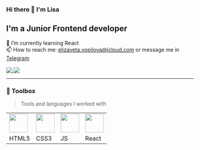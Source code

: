 ### Hi there 👋 I'm Lisa
## I'm a Junior Frontend developer 
🌱 I’m currently learning React <br>
📫 How to reach me: elizaveta.vopilova@icloud.com or message me in [Telegram](https://t.me/babet_ta)

<!-- ![Anurag's GitHub stats](https://github-readme-stats.vercel.app/api?username=babet-ta&theme=buefy&show_icons=true) <br> -->

<!--
**babet-ta/babet-ta** is a ✨ _special_ ✨ repository because its `README.md` (this file) appears on your GitHub profile.

Here are some ideas to get you started:

- 🔭 I’m currently working on ...
- 🌱 I’m currently learning ...
- 👯 I’m looking to collaborate on ...
- 🤔 I’m looking for help with ...
- 💬 Ask me about ...
- 📫 How to reach me: ...
- 😄 Pronouns: ...
- ⚡ Fun fact: ...
-->

<!-- [![Top Langs](https://github-readme-stats.vercel.app/api/top-langs/?username=babet-ta&exclude_repo=Digital-Project&layout=donut-vertical)](https://github.com/anuraghazra/github-readme-stats) -->

<a href="https://github.com/anuraghazra/github-readme-stats">
  <img align="center" src="https://github-readme-stats.vercel.app/api?username=babet-ta&theme=buefy&show_icons=true&hide=issues" />
</a>
<a href="https://github.com/anuraghazra/convoychat">
  <img align="center" src="https://github-readme-stats.vercel.app/api/top-langs/?username=babet-ta&exclude_repo=Digital-Project&layout=donut" />
</a>


---

### 🧰 Toolbox
> Tools and languages I worked with

<table>
<tbody>
  <tr>
    <td>
      <img src="https://cdn.jsdelivr.net/gh/devicons/devicon/icons/html5/html5-plain.svg" width="50" />
    </td>
    <td>
      <img src="https://cdn.jsdelivr.net/gh/devicons/devicon/icons/css3/css3-plain.svg" width="50" />
    </td>
    <td>
      <img src="https://cdn.jsdelivr.net/gh/devicons/devicon/icons/javascript/javascript-plain.svg" width="50" />
    </td>
    <td>
      <img src="https://cdn.jsdelivr.net/gh/devicons/devicon/icons/react/react-original.svg" width="50" />
    </td>
<!--     <td>
      <img src="https://cdn.jsdelivr.net/gh/devicons/devicon/icons/html5/html5-plain.svg" width="50" />
    </td>
    <td>
      <img src="https://cdn.jsdelivr.net/gh/devicons/devicon/icons/html5/html5-plain.svg" width="50" />
    </td>
    <td>
      <img src="https://cdn.jsdelivr.net/gh/devicons/devicon/icons/html5/html5-plain.svg" width="50" />
    </td>
    <td>
      <img src="https://cdn.jsdelivr.net/gh/devicons/devicon/icons/html5/html5-plain.svg" width="50" />
    </td>
    <td>
      <img src="https://cdn.jsdelivr.net/gh/devicons/devicon/icons/html5/html5-plain.svg" width="50" />
    </td>
    <td>
      <img src="https://cdn.jsdelivr.net/gh/devicons/devicon/icons/html5/html5-plain.svg" width="50" />
    </td>
    <td>
      <img src="https://cdn.jsdelivr.net/gh/devicons/devicon/icons/html5/html5-plain.svg" width="50" />
    </td>
    <td>
      <img src="https://cdn.jsdelivr.net/gh/devicons/devicon/icons/html5/html5-plain.svg" width="50" />
    </td> -->
  </tr>
  <tr>
    <td>HTML5</td>
    <td>CSS3</td>
    <td>JS</td>
    <td>React</td>
<!--     <td></td>
    <td></td>
    <td></td>
    <td></td>
    <td></td>
    <td></td>
    <td></td>
    <td></td> -->
  </tr>
</tbody>
</table>
